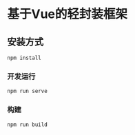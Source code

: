 # 基于Vue的轻封装框架

## 安装方式
```
npm install
```

### 开发运行
```
npm run serve
```

### 构建
```
npm run build
```
